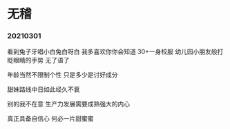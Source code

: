 # 无稽
### 20210301
看到兔子牙唱小白兔白呀白 我多喜欢你你会知道 30+一身校服 幼儿园小朋友般打眨眼睛的手势 无了语了

年龄当然不限制个性 只是多少是讨好成分

甜妹路线中日如此经久不衰

别的我不在意 生产力发展需要成熟强大的内心

真正具备自信心 何必一片甜蜜蜜